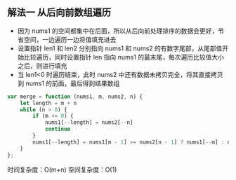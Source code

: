 ## 解法一 从后向前数组遍历
* 因为 nums1 的空间都集中在后面，所以从后向前处理排序的数据会更好，节省空间，一边遍历一边将值填充进去
* 设置指针 len1 和 len2 分别指向 nums1 和 nums2 的有数字尾部，从尾部值开始比较遍历，同时设置指针 len 指向 nums1 的最末尾，每次遍历比较值大小之后，则进行填充
* 当 len1<0 时遍历结束，此时 nums2 中还有数据未拷贝完全，将其直接拷贝到 nums1 的前面，最后得到结果数组



```javascript
var merge = function (nums1, m, nums2, n) {
    let length = m + n
    while (n > 0) {
        if (m <= 0) {
            nums1[--length] = nums2[--n]
            continue
        }
        nums1[--length] = nums1[m - 1] >= nums2[n - 1] ? nums1[--m] : nums2[--n]
    }
};
```

时间复杂度：O(m+n)
空间复杂度：O(1)